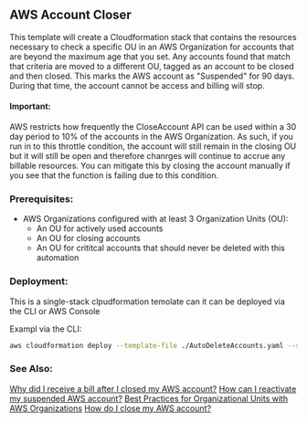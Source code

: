 ## AWS Account Closer

This template will create a Cloudformation stack that contains the resources necessary to check a specific OU in an AWS Organization for accounts that are beyond the maximum age that you set.  Any accounts found that match that criteria are moved to a different OU, tagged as an account to be closed and then closed.  This marks the AWS account as "Suspended" for 90 days.  During that time, the account cannot be access and billing will stop.

#### Important:
AWS restricts how frequently the CloseAccount API can be used within a 30 day period to 10% of the accounts in the AWS Organization.  As such, if you run in to this throttle condition, the account will still remain in the closing OU but it will still be open and therefore chanrges will continue to accrue any billable resources.  You can mitigate this by closing the account manually if you see that the function is failing due to this condition.

### Prerequisites:
- AWS Organizations configured with at least 3 Organization Units (OU):
    - An OU for actively used accounts
    - An OU for closing accounts
    - An OU for crititcal accounts that should never be deleted with this automation 

### Deployment:
This is a single-stack clpudformation temolate can it can be deployed via the CLI or AWS Console

Exampl via the CLI:
```bash
aws cloudformation deploy --template-file ./AutoDeleteAccounts.yaml --stack-name autoCloseAccounts --parameter-overrides age=30 activeOuId=ou-1234-abcdefgh closingOuId=ou-wxyz-a1b2c3d4
```
### See Also:
[Why did I receive a bill after I closed my AWS account?](https://aws.amazon.com/premiumsupport/knowledge-center/closed-account-bill/)
[How can I reactivate my suspended AWS account?](https://aws.amazon.com/premiumsupport/knowledge-center/reactivate-suspended-account/)
[Best Practices for Organizational Units with AWS Organizations](https://aws.amazon.com/blogs/mt/best-practices-for-organizational-units-with-aws-organizations/)
[How do I close my AWS account?](https://aws.amazon.com/premiumsupport/knowledge-center/close-aws-account/)